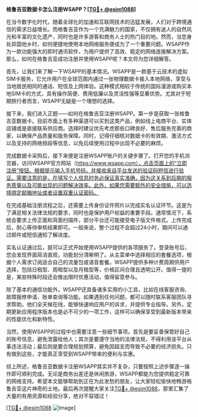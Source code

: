 **格鲁吉亚数据卡怎么注册WSAPP？[[TG💪+ @esim1088](https://t.me/s/esim1088)]**

在当今数字化时代，随着全球化的加速和互联网技术的迅猛发展，人们对于跨境通信的需求日益增长。而格鲁吉亚作为一个充满魅力的国家，不仅拥有迷人的自然风光和丰富的文化遗产，同时也是许多游客和商务人士的热门目的地。然而，当您身处异国他乡时，如何便捷地使用本地网络服务便成为了一个重要问题。WSAPP作为一款功能强大的即时通讯软件，为用户提供了高效、稳定的网络连接解决方案。那么，如何在格鲁吉亚成功注册并使用WSAPP呢？本文将为您详细解答。

首先，让我们来了解一下WSAPP的基本情况。WSAPP是一款基于云技术的虚拟SIM卡服务，它允许用户在全球范围内通过一张物理数据卡接入本地网络，享受与当地居民相同的通话、短信及上网体验。这种模式相较于传统的国际漫游或购买本地SIM卡的方式，具有操作简便、费用低廉以及灵活性强等显著优势。尤其对于短期旅行者而言，WSAPP无疑是一个理想的选择。

接下来，我们进入正题——如何在格鲁吉亚注册WSAPP。第一步是获取一张格鲁吉亚数据卡。目前市面上有多种渠道可以买到这类产品，例如线上电商平台、实体店铺或是直接联系供应商。选择时建议优先考虑那些口碑良好、售后服务完善的商家，以确保产品质量和服务保障。同时，记得仔细核对数据卡的有效期、激活方式以及支持的网络频段等信息，以免后续使用过程中出现不必要的麻烦。

完成数据卡采购后，接下来便是注册WSAPP账户的关键步骤了。打开您的手机浏览器，访问WSAPP官方网站（https://www.wsapp.com），点击页面上的“立即注册”按钮。根据提示输入手机号码，并接收来自平台发送的验证码短信进行验证。需要注意的是，在填写个人信息时务必保证真实准确，因为这关系到后期的服务质量以及可能出现的问题解决效率。此外，如果您需要额外的安全措施，可以选择绑定邮箱地址或者设置双重认证密码。

在完成基础注册流程之后，还需要上传身份证件照片以完成实名认证环节。这是为了满足相关法律法规的要求，同时也是保护用户权益的重要手段。通常情况下，系统会要求上传正面和背面扫描件，部分平台还可能接受电子版文件格式。上传完成后，耐心等待审核结果即可。一般来说，整个过程不会超过24小时，期间可以通过邮件或短信通知了解进度。

实名认证通过后，就可以正式开始使用WSAPP提供的各项服务了。登录账号后，您会发现界面简洁直观，功能划分清晰明了。从主菜单中选择相应的套餐选项，根据个人需求订阅适合自己的流量包或语音套餐。WSAPP提供多种计费周期供用户选择，包括日租型、周租型以及月租型等，价格区间合理且透明公开。值得一提的是，某些特殊时段还会推出限时优惠活动，值得留意参与。

除了基本的通信功能外，WSAPP还具备诸多实用的小工具，比如在线客服咨询、故障报修申请、账单查询等功能。如果遇到任何问题，都可以随时联系客服团队寻求帮助。他们全天候在线，能够快速响应用户的诉求，并提供专业指导。另外，定期更新应用程序版本也是必不可少的一项工作，这样可以确保享受到最新版本带来的性能优化和新特性。

当然，使用WSAPP的过程中也需要注意一些细节事项。首先是要妥善保管好自己的账号信息，避免泄露给他人；其次是要遵守当地的法律法规，不得利用该平台从事违法活动；最后则是要合理规划预算，避免因超支而导致不必要的经济损失。只有做到这些，才能真正享受到WSAPP带来的便利与实惠。

综上所述，格鲁吉亚数据卡注册WSAPP其实并不复杂，只要按照上述步骤逐一操作即可顺利完成。无论是商务出差还是休闲旅游，WSAPP都能为您提供稳定可靠的网络支持。希望本文能够帮助到正在为此发愁的朋友，让大家轻松愉快地畅游格鲁吉亚这片神奇的土地。最后再次提醒大家关注[TG💪+ @esim1088](https://t.me/s/esim1088)，那里汇集了大量的有用资源和经验分享，绝对不容错过！

[[TG💪+ @esim1088](https://t.me/s/esim1088) ![Image](https://i.postimg.cc/4NQfJmqS/Snipaste-2025-05-13-00-14-12.png)]